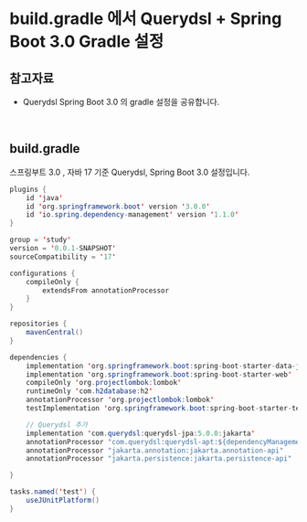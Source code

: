 # build.gradle 에서 Querydsl + Spring Boot 3.0 Gradle 설정

## 참고자료

- Querydsl Spring Boot 3.0 의 gradle 설정을 공유합니다.

<br/>



## build.gradle

스프링부트 3.0 , 자바 17 기준 Querydsl, Spring Boot 3.0 설정입니다.

```java
plugins {
	id 'java'
	id 'org.springframework.boot' version '3.0.0'
	id 'io.spring.dependency-management' version '1.1.0'
}

group = 'study'
version = '0.0.1-SNAPSHOT'
sourceCompatibility = '17'

configurations {
	compileOnly {
		extendsFrom annotationProcessor
	}
}

repositories {
	mavenCentral()
}

dependencies {
	implementation 'org.springframework.boot:spring-boot-starter-data-jpa'
	implementation 'org.springframework.boot:spring-boot-starter-web'
	compileOnly 'org.projectlombok:lombok'
	runtimeOnly 'com.h2database:h2'
	annotationProcessor 'org.projectlombok:lombok'
	testImplementation 'org.springframework.boot:spring-boot-starter-test'

	// Querydsl 추가
	implementation 'com.querydsl:querydsl-jpa:5.0.0:jakarta'
	annotationProcessor "com.querydsl:querydsl-apt:${dependencyManagement.importedProperties['querydsl.version']}:jakarta"
	annotationProcessor "jakarta.annotation:jakarta.annotation-api"
	annotationProcessor "jakarta.persistence:jakarta.persistence-api"

}

tasks.named('test') {
	useJUnitPlatform()
}
```

<br/>



